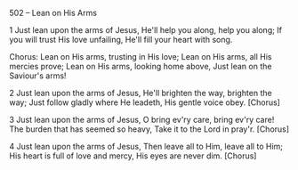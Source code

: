 502 – Lean on His Arms


1
Just lean upon the arms of Jesus,
He'll help you along, help you along;
If you will trust His love unfailing,
He'll fill your heart with song.

Chorus:
Lean on His arms, trusting in His love;
Lean on His arms, all His mercies prove;
Lean on His arms, looking home above,
Just lean on the Saviour's arms!

2
Just lean upon the arms of Jesus,
He'll brighten the way, brighten the way;
Just follow gladly where He leadeth,
His gentle voice obey.  [Chorus]

3
Just lean upon the arms of Jesus,
O bring ev'ry care, bring ev'ry care!
The burden that has seemed so heavy,
Take it to the Lord in pray'r.  [Chorus]

4
Just lean upon the arms of Jesus,
Then leave all to Him, leave all to Him;
His heart is full of love and mercy,
His eyes are never dim.  [Chorus]
